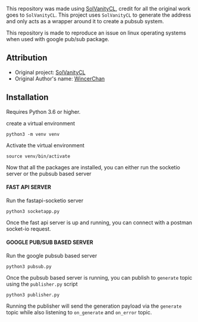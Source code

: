 This repository was made using [SolVanityCL](https://github.com/WincerChan/SolVanityCL), credit for all the original work goes to `SolVanityCL`. This project uses `SolVanityCL` to generate the address and only acts as a wrapper around it to create a pubsub system.

This repository is made to reproduce an issue on linux operating systems when used with google pub/sub package.

## Attribution
- Original project: [SolVanityCL](https://github.com/WincerChan/SolVanityCL)
- Original Author's name: [WincerChan](https://github.com/WincerChan)
  
## Installation
Requires Python 3.6 or higher.

create a virtual environment

```
python3 -m venv venv
```

Activate the virtual environment
```
source venv/bin/activate
```

Now that all the packages are installed, you can either run the socketio server or the pubsub based server

#### FAST API SERVER

Run the fastapi-socketio server
```
python3 socketapp.py
```
Once the fast api server is up and running, you can connect with a postman socket-io request.


#### GOOGLE PUB/SUB BASED SERVER

Run the google pubsub based server
```
python3 pubsub.py
```
Once the pubsub based server is running, you can publish to `generate` topic using the `publisher.py` script
```
python3 publisher.py
```

Running the publisher will send the generation payload via the `generate` topic while also listening to `on_generate` and `on_error` topic.

